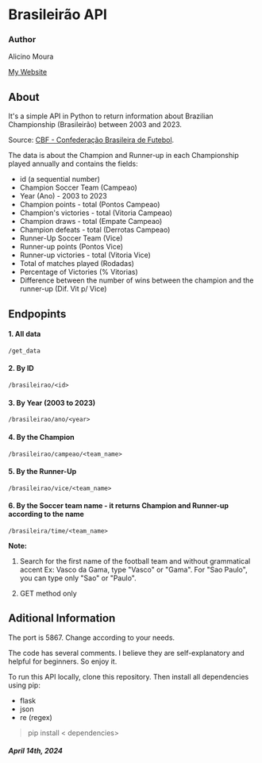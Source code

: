 # Brasileirão API

### Author
Alicino Moura

[My Website](https://alicino.me)

## About
It's a simple API in Python to return information about Brazilian Championship (Brasileirão) between 2003 and 2023.

Source: [CBF - Confederação Brasileira de Futebol](https://www.cbf.com.br/futebol-brasileiro/competicoes/campeonato-brasileiro-serie-a).

The data is about the Champion and Runner-up in each Championship played annually and contains the fields:

- id (a sequential number)
- Champion Soccer Team (Campeao)
- Year (Ano) - 2003 to 2023
- Champion points - total (Pontos Campeao)
- Champion's victories - total (Vitoria Campeao)
- Champion draws - total (Empate Campeao)
- Champion defeats - total (Derrotas Campeao)
- Runner-Up Soccer Team (Vice)
- Runner-up points (Pontos Vice)
- Runner-up victories - total (Vitoria Vice)
- Total of matches played (Rodadas)
- Percentage of Victories (% Vitorias)
- Difference between the number of wins between the champion and the runner-up (Dif. Vit p/ Vice)

## Endpopints
#### 1. All data
`/get_data`

#### 2. By ID
`/brasileirao/<id>`

#### 3. By Year (2003 to 2023)
`/brasileirao/ano/<year>`

#### 4. By the Champion
`/brasileirao/campeao/<team_name>`

#### 5. By the Runner-Up
`/brasileirao/vice/<team_name>`

#### 6. By the Soccer team name - it returns Champion and Runner-up according to the name
`/brasileira/time/<team_name>`

**Note:** 
1. Search for the first name of the football team and without grammatical accent Ex: Vasco da Gama, type "Vasco" or "Gama". For "Sao Paulo", you can type only "Sao" or "Paulo".

2. GET method only

## Aditional Information

The port is 5867. Change according to your needs.

The code has several comments. I believe they are self-explanatory and helpful for beginners. So enjoy it.

To run this API locally, clone this repository. Then install all dependencies using pip:

- flask
- json
- re (regex)

> pip install < dependencies>

##### _April 14th, 2024_